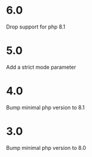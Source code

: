 # 6.0

Drop support for php 8.1

# 5.0

Add a strict mode parameter

# 4.0

Bump minimal php version to 8.1

# 3.0

Bump minimal php version to 8.0
